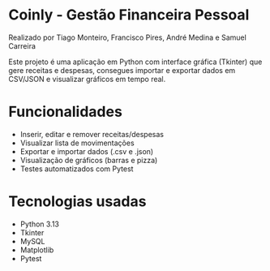 # Coinly - Gestão Financeira Pessoal

Realizado por Tiago Monteiro, Francisco Pires, André Medina e Samuel Carreira

Este projeto é uma aplicação em Python com interface gráfica (Tkinter) que gere receitas e despesas, consegues importar e exportar dados em CSV/JSON e visualizar gráficos em tempo real.

# Funcionalidades
- Inserir, editar e remover receitas/despesas
- Visualizar lista de movimentações
- Exportar e importar dados (.csv e .json)
- Visualização de gráficos (barras e pizza)
- Testes automatizados com Pytest

# Tecnologias usadas
- Python 3.13
- Tkinter
- MySQL
- Matplotlib
- Pytest


